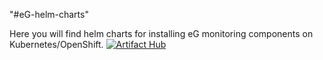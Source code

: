 "#eG-helm-charts" 

Here you will find helm charts for installing eG monitoring components on Kubernetes/OpenShift. [![Artifact Hub](https://img.shields.io/endpoint?url=https://artifacthub.io/badge/repository/eginnovations)](https://artifacthub.io/packages/search?repo=eginnovations)



